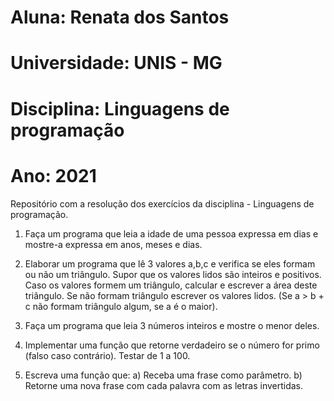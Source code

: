 # Aluna: Renata dos Santos
# Universidade: UNIS - MG                     
# Disciplina: Linguagens de programação       
# Ano: 2021 

Repositório com a resolução dos exercícios da disciplina - Linguagens de programação.



1) Faça um programa que leia a idade de uma pessoa expressa em dias e
mostre-a expressa em anos, meses e dias.

2) Elaborar um programa que lê 3 valores a,b,c e verifica se eles formam
ou não um triângulo. Supor que os valores lidos são inteiros e positivos. Caso
os valores formem um triângulo, calcular e escrever a área deste triângulo. Se
não formam triângulo escrever os valores lidos. (Se a > b + c não formam
triângulo algum, se a é o maior).

3) Faça um programa que leia 3 números inteiros e mostre o menor deles.

4) Implementar uma função que retorne verdadeiro se o número for primo
(falso caso contrário). Testar de 1 a 100.

5) Escreva uma função que:
a) Receba uma frase como parâmetro.
b) Retorne uma nova frase com cada palavra com as letras invertidas.
